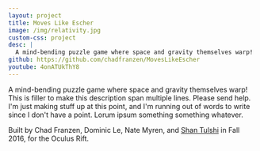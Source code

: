 ```yaml
---
layout: project
title: Moves Like Escher
image: /img/relativity.jpg
custom-css: project
desc: |
  A mind-bending puzzle game where space and gravity themselves warp!
github: https://github.com/chadfranzen/MovesLikeEscher
youtube: 4onATUkThY8
---
```

A mind-bending puzzle game where space and gravity themselves warp! This is filler to make this description span multiple lines. 
Please send help. I'm just making stuff up at this point, and I'm running out of words to write since I don't have a point.
Lorum ipsum something something whatever.

Built by Chad Franzen, Dominic Le, Nate Myren, and [Shan Tulshi](https://notgood.site) in Fall 2016, for the Oculus Rift.